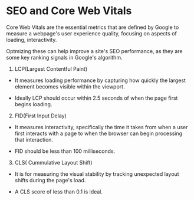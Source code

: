 # SEO and Core Web Vitals

Core Web Vitals are the essential metrics that are defined by Google to measure a webpage's user experience quality, focusing on aspects of loading, interactivity.

Optmizing these can help improve a site's SEO performance, as they are some key ranking signals in Google's algorithm.

1. LCP(Largest Contentful Paint)

- It measures loading performance by capturing how quickly the largest element becomes visible within the viewport.

- Ideally LCP should occur within 2.5 seconds of when the page first begins loading.

2. FID(First Input Delay)

- It measures interactivity, specifically the time it takes from when a user first interacts with a page to when the browser can begin processing that interaction.

- FID should be less than 100 milliseconds.

3. CLS( Cummulative Layout Shift)

- It is for measuring the visual stability by tracking unexpected layout shifts during the page's load. 

- A CLS score of less than 0.1 is ideal. 